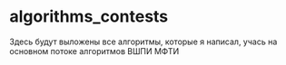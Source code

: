 # algorithms_contests
Здесь будут выложены все алгоритмы, которые я написал, учась на основном потоке алгоритмов ВШПИ МФТИ
